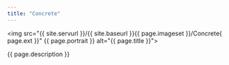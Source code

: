 ```yaml
---
title: "Concrete"
---
```

<img src="{{ site.servurl }}/{{ site.baseurl }}{{ page.imageset }}/Concrete{ page.ext }}" {{ page.portrait }} alt="{{ page.title }}">
<div>
  {{ page.description }}
</div>
